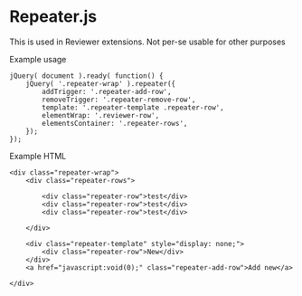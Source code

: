 # Repeater.js
This is used in Reviewer extensions. Not per-se usable for other purposes


Example usage
```
jQuery( document ).ready( function() {
    jQuery( '.repeater-wrap' ).repeater({
        addTrigger: '.repeater-add-row',
        removeTrigger: '.repeater-remove-row',
        template: '.repeater-template .repeater-row',
        elementWrap: '.reviewer-row',
        elementsContainer: '.repeater-rows',
    });
});
```

Example HTML
```
<div class="repeater-wrap">
    <div class="repeater-rows">

        <div class="repeater-row">test</div>
        <div class="repeater-row">test</div>
        <div class="repeater-row">test</div>

    </div>

    <div class="repeater-template" style="display: none;">
        <div class="repeater-row">New</div>
    </div>
    <a href="javascript:void(0);" class="repeater-add-row">Add new</a>

</div>
```
